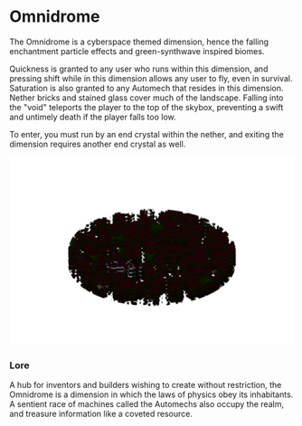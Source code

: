 # Omnidrome

The Omnidrome is a cyberspace themed dimension, hence the falling enchantment particle effects and green-synthwave inspired biomes.

Quickness is granted to any user who runs within this dimension, and pressing shift while in this dimension allows any user to fly, even in survival. Saturation is also granted to any Automech that resides in this dimension. Nether bricks and stained glass cover much of the landscape. Falling into the "void" teleports the player to the top of the skybox, preventing a swift and untimely death if the player falls too low.

To enter, you must run by an end crystal within the nether, and exiting the dimension requires another end crystal as well.

![Omnidrome - 01010100 01101000 01100101 01110010 01100101 00100000 01101001 01110011 00100000 01101110 01101111 00100000 01110011 01110000 01101111 01101111 01101110](../../.gitbook/assets/drome.png)

### Lore

A hub for inventors and builders wishing to create without restriction, the Omnidrome is a dimension in which the laws of physics obey its inhabitants. A sentient race of machines called the Automechs also occupy the realm, and treasure information like a coveted resource.
